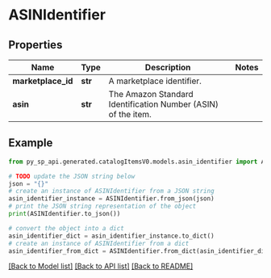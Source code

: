 # ASINIdentifier


## Properties

Name | Type | Description | Notes
------------ | ------------- | ------------- | -------------
**marketplace_id** | **str** | A marketplace identifier. | 
**asin** | **str** | The Amazon Standard Identification Number (ASIN) of the item. | 

## Example

```python
from py_sp_api.generated.catalogItemsV0.models.asin_identifier import ASINIdentifier

# TODO update the JSON string below
json = "{}"
# create an instance of ASINIdentifier from a JSON string
asin_identifier_instance = ASINIdentifier.from_json(json)
# print the JSON string representation of the object
print(ASINIdentifier.to_json())

# convert the object into a dict
asin_identifier_dict = asin_identifier_instance.to_dict()
# create an instance of ASINIdentifier from a dict
asin_identifier_from_dict = ASINIdentifier.from_dict(asin_identifier_dict)
```
[[Back to Model list]](../README.md#documentation-for-models) [[Back to API list]](../README.md#documentation-for-api-endpoints) [[Back to README]](../README.md)


